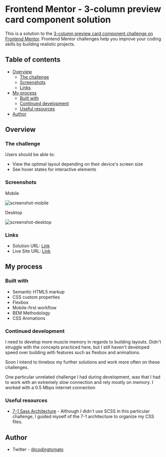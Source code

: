 # Frontend Mentor - 3-column preview card component solution

This is a solution to the [3-column preview card component challenge on Frontend Mentor](https://www.frontendmentor.io/challenges/3column-preview-card-component-pH92eAR2-). Frontend Mentor challenges help you improve your coding skills by building realistic projects.

## Table of contents

- [Overview](#overview)
  - [The challenge](#the-challenge)
  - [Screenshots](#screenshots)
  - [Links](#links)
- [My process](#my-process)
  - [Built with](#built-with)
  - [Continued development](#continued-development)
  - [Useful resources](#useful-resources)
- [Author](#author)


## Overview

### The challenge

Users should be able to:

- View the optimal layout depending on their device's screen size
- See hover states for interactive elements

### Screenshots

Mobile

![screenshot-mobile](https://user-images.githubusercontent.com/24487667/136717351-66cc6f9a-f4cc-43b6-a73a-a5b13f4fbf0e.png)

Desktop

![screenshot-desktop](https://user-images.githubusercontent.com/24487667/136717358-c655b660-feed-4788-9058-f9972410c8c5.png)

### Links

- Solution URL: [Link](https://github.com/tomato-frontend-challenges/3-column-preview-card-component)
- Live Site URL: [Link](https://frontend-mentors-3-column-preview-card-component.vercel.app/)

## My process

### Built with

- Semantic HTML5 markup
- CSS custom properties
- Flexbox
- Mobile-first workflow
- BEM Methodology
- CSS Animations

### Continued development

I need to develop more muscle memory in regards to building layouts. Didn't struggle with the concepts practiced here, but I still haven't developed speed over building with features such as flexbox and animations. 

Soon I intend to timebox my further solutions and work more often on these challenges.

One particular unrelated challenge I had during development, was that I had to work with an extremely slow connection and rely mostly on memory. I worked with a 0.5 Mbps internet connection

### Useful resources

- [7-1 Sass Architecture](https://sass-guidelin.es/#architecture) - Although I didn't use SCSS in this particular challenge, I guided myself of the 7-1 architecture to organize my CSS files.

## Author

- Twitter - [@codingtomato](https://twitter.com/codingtomato)
